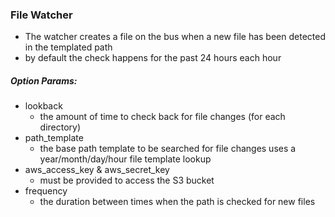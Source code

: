 ### File Watcher
   
- The watcher creates a file on the bus when a new file has been detected in the templated path
- by default the check happens for the past 24 hours each hour

##### Option Params:
- lookback
  - the amount of time to check back for file changes (for each directory)
- path_template
  - the base path template to be searched for file changes uses a year/month/day/hour file template lookup
- aws_access_key & aws_secret_key
  - must be provided to access the S3 bucket
- frequency
  - the duration between times when the path is checked for new files

